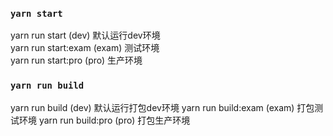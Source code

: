 ### `yarn start` 
yarn run start  (dev) 默认运行dev环境  
yarn run start:exam (exam) 测试环境  
yarn run start:pro  (pro) 生产环境

### `yarn run build`

yarn run build  (dev) 默认运行打包dev环境
yarn run build:exam (exam) 打包测试环境
yarn run build:pro  (pro) 打包生产环境

